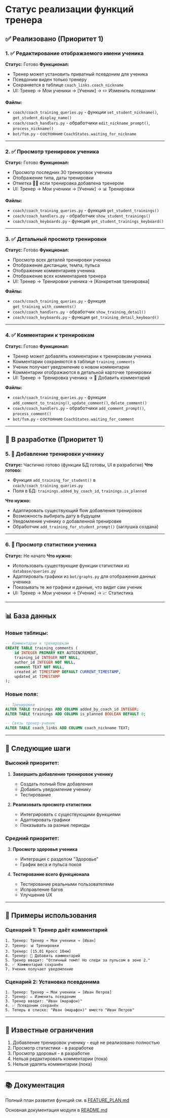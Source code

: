 # Статус реализации функций тренера

## ✅ Реализовано (Приоритет 1)

### 1. ✅ Редактирование отображаемого имени ученика
**Статус:** Готово
**Функционал:**
- Тренер может установить приватный псевдоним для ученика
- Псевдоним виден только тренеру
- Сохраняется в таблице `coach_links.coach_nickname`
- UI: Тренер → Мои ученики → [Ученик] → ✏️ Изменить псевдоним

**Файлы:**
- `coach/coach_training_queries.py` - функции `set_student_nickname()`, `get_student_display_name()`
- `coach/coach_handlers.py` - обработчики `edit_nickname_prompt()`, `process_nickname()`
- `bot/fsm.py` - состояние `CoachStates.waiting_for_nickname`

---

### 2. ✅ Просмотр тренировок ученика
**Статус:** Готово
**Функционал:**
- Просмотр последних 30 тренировок ученика
- Отображение типа, даты тренировки
- Отметка 👨‍🏫 если тренировка добавлена тренером
- UI: Тренер → Мои ученики → [Ученик] → 📊 Тренировки

**Файлы:**
- `coach/coach_training_queries.py` - функция `get_student_trainings()`
- `coach/coach_handlers.py` - обработчик `show_student_trainings()`
- `coach/coach_keyboards.py` - функция `get_student_trainings_keyboard()`

---

### 3. ✅ Детальный просмотр тренировки
**Статус:** Готово
**Функционал:**
- Просмотр всех деталей тренировки ученика
- Отображение дистанции, темпа, пульса
- Отображение комментариев ученика
- Отображение всех комментариев тренера
- UI: Тренер → Тренировки ученика → [Конкретная тренировка]

**Файлы:**
- `coach/coach_training_queries.py` - функция `get_training_with_comments()`
- `coach/coach_handlers.py` - обработчик `show_training_detail()`
- `coach/coach_keyboards.py` - функция `get_training_detail_keyboard()`

---

### 4. ✅ Комментарии к тренировкам
**Статус:** Готово
**Функционал:**
- Тренер может добавлять комментарии к тренировкам ученика
- Комментарии сохраняются в таблице `training_comments`
- Ученик получает уведомление о новом комментарии
- Комментарии отображаются в детальной карточке тренировки
- UI: Тренер → Тренировка ученика → 💬 Добавить комментарий

**Файлы:**
- `coach/coach_training_queries.py` - функции `add_comment_to_training()`, `update_comment()`, `delete_comment()`
- `coach/coach_handlers.py` - обработчики `add_comment_prompt()`, `process_comment()`
- `bot/fsm.py` - состояние `CoachStates.waiting_for_comment`

---

## 🔄 В разработке (Приоритет 1)

### 5. 🔄 Добавление тренировки ученику
**Статус:** Частично готово (функции БД готовы, UI в разработке)
**Что готово:**
- Функция `add_training_for_student()` в `coach/coach_training_queries.py`
- Поля в БД: `trainings.added_by_coach_id`, `trainings.is_planned`

**Что нужно:**
- Адаптировать существующий flow добавления тренировок
- Возможность выбирать дату в будущем
- Уведомление ученику о добавленной тренировке
- Обработчик `add_training_for_student_prompt()` (заглушка создана)

---

### 6. 🔄 Просмотр статистики ученика
**Статус:** Не начато
**Что нужно:**
- Использовать существующие функции статистики из `database/queries.py`
- Адаптировать графики из `bot/graphs.py` для отображения данных ученика
- Показывать те же графики и данные, что видит сам ученик
- UI: Тренер → Мои ученики → [Ученик] → 📈 Статистика

---

## 📊 База данных

### Новые таблицы:
```sql
-- Комментарии к тренировкам
CREATE TABLE training_comments (
    id INTEGER PRIMARY KEY AUTOINCREMENT,
    training_id INTEGER NOT NULL,
    author_id INTEGER NOT NULL,
    comment TEXT NOT NULL,
    created_at TIMESTAMP DEFAULT CURRENT_TIMESTAMP,
    updated_at TIMESTAMP
);
```

### Новые поля:
```sql
-- Тренировки
ALTER TABLE trainings ADD COLUMN added_by_coach_id INTEGER;
ALTER TABLE trainings ADD COLUMN is_planned BOOLEAN DEFAULT 0;

-- Связь тренер-ученик
ALTER TABLE coach_links ADD COLUMN coach_nickname TEXT;
```

---

## 🎯 Следующие шаги

### Высокий приоритет:
1. **Завершить добавление тренировок ученику**
   - Создать полный flow добавления
   - Добавить уведомление ученику
   - Тестирование

2. **Реализовать просмотр статистики**
   - Интегрировать с существующими функциями
   - Адаптировать графики
   - Показывать за разные периоды

### Средний приоритет:
3. **Просмотр здоровья ученика**
   - Интеграция с разделом "Здоровье"
   - График веса и пульса покоя

4. **Тестирование всего функционала**
   - Тестирование реальными пользователями
   - Исправление багов
   - Улучшение UX

---

## 📝 Примеры использования

### Сценарий 1: Тренер даёт комментарий
```
1. Тренер: Тренер → Мои ученики → [Иван]
2. Тренер: 📊 Тренировки
3. Тренер: [15.01 Кросс 10км]
4. Тренер: 💬 Добавить комментарий
5. Тренер вводит: "Отличный темп! Но следи за пульсом в зоне 2."
6. ✅ Комментарий сохранён
7. Ученик получает уведомление
```

### Сценарий 2: Установка псевдонима
```
1. Тренер: Тренер → Мои ученики → [Иван Петров]
2. Тренер: ✏️ Изменить псевдоним
3. Тренер вводит: "Иван (марафон)"
4. ✅ Псевдоним сохранён
5. Теперь в списке: "Иван (марафон)" вместо "Иван Петров"
```

---

## 🐛 Известные ограничения

1. Добавление тренировок ученику - ещё не реализовано полностью
2. Просмотр статистики - в разработке
3. Просмотр здоровья - в разработке
4. Нельзя редактировать комментарии (пока)
5. Нельзя удалять комментарии (пока)

---

## 📚 Документация

Полный план развития функций см. в [FEATURE_PLAN.md](FEATURE_PLAN.md)

Основная документация модуля в [README.md](README.md)
